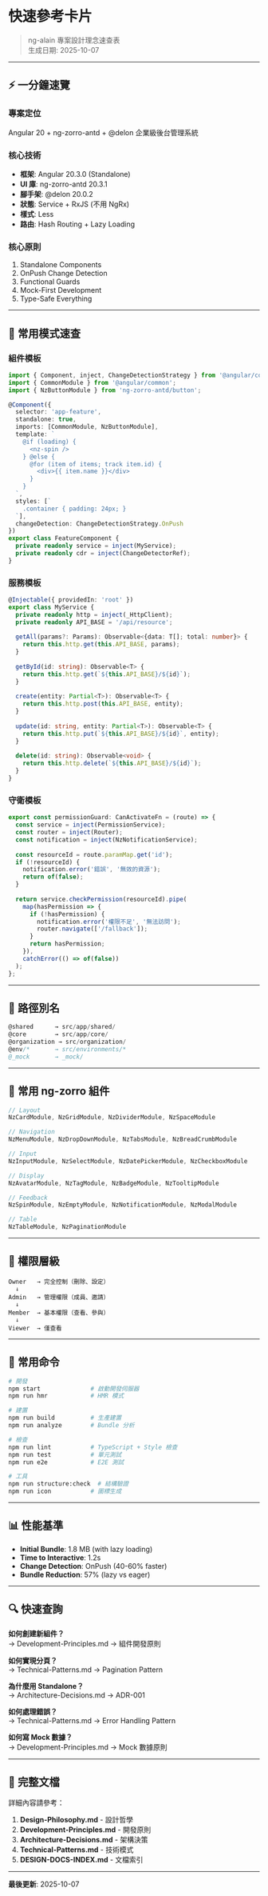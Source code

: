 # 快速參考卡片

> ng-alain 專案設計理念速查表  
> 生成日期: 2025-10-07

---

## ⚡ 一分鐘速覽

### 專案定位
Angular 20 + ng-zorro-antd + @delon 企業級後台管理系統

### 核心技術
- **框架**: Angular 20.3.0 (Standalone)
- **UI 庫**: ng-zorro-antd 20.3.1
- **腳手架**: @delon 20.0.2
- **狀態**: Service + RxJS (不用 NgRx)
- **樣式**: Less
- **路由**: Hash Routing + Lazy Loading

### 核心原則
1. Standalone Components
2. OnPush Change Detection
3. Functional Guards
4. Mock-First Development
5. Type-Safe Everything

---

## 🔧 常用模式速查

### 組件模板

```typescript
import { Component, inject, ChangeDetectionStrategy } from '@angular/core';
import { CommonModule } from '@angular/common';
import { NzButtonModule } from 'ng-zorro-antd/button';

@Component({
  selector: 'app-feature',
  standalone: true,
  imports: [CommonModule, NzButtonModule],
  template: `
    @if (loading) {
      <nz-spin />
    } @else {
      @for (item of items; track item.id) {
        <div>{{ item.name }}</div>
      }
    }
  `,
  styles: [`
    .container { padding: 24px; }
  `],
  changeDetection: ChangeDetectionStrategy.OnPush
})
export class FeatureComponent {
  private readonly service = inject(MyService);
  private readonly cdr = inject(ChangeDetectorRef);
}
```

### 服務模板

```typescript
@Injectable({ providedIn: 'root' })
export class MyService {
  private readonly http = inject(_HttpClient);
  private readonly API_BASE = '/api/resource';
  
  getAll(params?: Params): Observable<{data: T[]; total: number}> {
    return this.http.get(this.API_BASE, params);
  }
  
  getById(id: string): Observable<T> {
    return this.http.get(`${this.API_BASE}/${id}`);
  }
  
  create(entity: Partial<T>): Observable<T> {
    return this.http.post(this.API_BASE, entity);
  }
  
  update(id: string, entity: Partial<T>): Observable<T> {
    return this.http.put(`${this.API_BASE}/${id}`, entity);
  }
  
  delete(id: string): Observable<void> {
    return this.http.delete(`${this.API_BASE}/${id}`);
  }
}
```

### 守衛模板

```typescript
export const permissionGuard: CanActivateFn = (route) => {
  const service = inject(PermissionService);
  const router = inject(Router);
  const notification = inject(NzNotificationService);
  
  const resourceId = route.paramMap.get('id');
  if (!resourceId) {
    notification.error('錯誤', '無效的資源');
    return of(false);
  }
  
  return service.checkPermission(resourceId).pipe(
    map(hasPermission => {
      if (!hasPermission) {
        notification.error('權限不足', '無法訪問');
        router.navigate(['/fallback']);
      }
      return hasPermission;
    }),
    catchError(() => of(false))
  );
};
```

---

## 📐 路徑別名

```typescript
@shared      → src/app/shared/
@core        → src/app/core/
@organization → src/organization/
@env/*       → src/environments/*
@_mock       → _mock/
```

---

## 🎨 常用 ng-zorro 組件

```typescript
// Layout
NzCardModule, NzGridModule, NzDividerModule, NzSpaceModule

// Navigation
NzMenuModule, NzDropDownModule, NzTabsModule, NzBreadCrumbModule

// Input
NzInputModule, NzSelectModule, NzDatePickerModule, NzCheckboxModule

// Display
NzAvatarModule, NzTagModule, NzBadgeModule, NzTooltipModule

// Feedback
NzSpinModule, NzEmptyModule, NzNotificationModule, NzModalModule

// Table
NzTableModule, NzPaginationModule
```

---

## 🔐 權限層級

```
Owner   → 完全控制（刪除、設定）
  ↓
Admin   → 管理權限（成員、邀請）
  ↓
Member  → 基本權限（查看、參與）
  ↓
Viewer  → 僅查看
```

---

## 🚀 常用命令

```bash
# 開發
npm start              # 啟動開發伺服器
npm run hmr            # HMR 模式

# 建置
npm run build          # 生產建置
npm run analyze        # Bundle 分析

# 檢查
npm run lint           # TypeScript + Style 檢查
npm run test           # 單元測試
npm run e2e            # E2E 測試

# 工具
npm run structure:check  # 結構驗證
npm run icon           # 圖標生成
```

---

## 📊 性能基準

- **Initial Bundle**: 1.8 MB (with lazy loading)
- **Time to Interactive**: 1.2s
- **Change Detection**: OnPush (40-60% faster)
- **Bundle Reduction**: 57% (lazy vs eager)

---

## 🔍 快速查詢

**如何創建新組件？**  
→ Development-Principles.md → 組件開發原則

**如何實現分頁？**  
→ Technical-Patterns.md → Pagination Pattern

**為什麼用 Standalone？**  
→ Architecture-Decisions.md → ADR-001

**如何處理錯誤？**  
→ Technical-Patterns.md → Error Handling Pattern

**如何寫 Mock 數據？**  
→ Development-Principles.md → Mock 數據原則

---

## 📖 完整文檔

詳細內容請參考：
1. **Design-Philosophy.md** - 設計哲學
2. **Development-Principles.md** - 開發原則
3. **Architecture-Decisions.md** - 架構決策
4. **Technical-Patterns.md** - 技術模式
5. **DESIGN-DOCS-INDEX.md** - 文檔索引

---

**最後更新**: 2025-10-07

